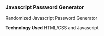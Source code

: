 ### Javascript Password Generator

Randomized Javascript Password Generator 

**Technology Used**
HTML/CSS and Javascript


